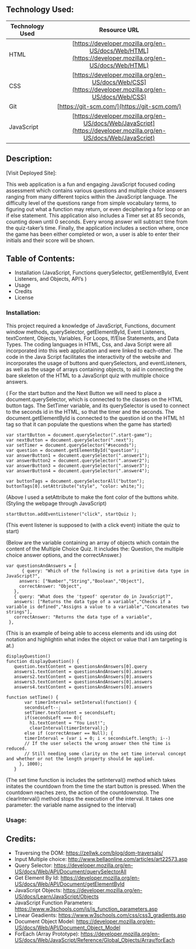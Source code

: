 ## Technology Used:
| Technology Used         | Resource URL           |
| ------------- |:-------------:|
| HTML    | [https://developer.mozilla.org/en-US/docs/Web/HTML](https://developer.mozilla.org/en-US/docs/Web/HTML) |
| CSS     | [https://developer.mozilla.org/en-US/docs/Web/CSS](https://developer.mozilla.org/en-US/docs/Web/CSS)      |  
| Git | [https://git-scm.com/](https://git-scm.com/)     |
| JavaScript  | [https://developer.mozilla.org/en-US/docs/Web/JavaScript](https://developer.mozilla.org/en-US/docs/Web/JavaScript)      |

## Description:

[Visit Deployed Site]: 

This web application is a fun and engaging JavaScript focused coding assessment which contains various questions and multiple choice answers ranging from many different topics within the JavaScript language. The difficulty level of the questions range from simple vocabulary terms, to figuring out what a function may return, or even deciphering a for loop or an if else statement. This application also includes a Timer set at 85 seconds, counting down until 0 seconds. Every wrong answer will subtract time from the quiz-taker’s time. Finally, the application includes a section where, once the game has been either completed or won, a user is able to enter their initials and their score will be shown. 


## Table of Contents:
* Installation (JavaScript, Functions querySelector, getElementById, Event Listeners, and Objects, API’s )
* Usage
* Credits
* License


### Installation:

This project required a knowledge of JavaScript, Functions, document window methods, querySelector, getElementById, Event Listeners, textContent, Objects, Variables, For Loops, If/Else Statements, and Data Types. The coding languages in HTML, Css, and Java Script were all incorporated into this web application and were linked to each-other. The code in the Java Script facilitates the interactivity of the website and incorporates the usage of buttons and querySelectors, and eventListeners, as well as the usage of arrays containing objects, to aid in connecting the bare skeleton of the HTML to a JavaScript quiz with multiple choice answers. 


( For the start button and the Next Button we will need to place a document.querySelector,
which is connected to the classes on the HTML button tags. The SetTimer variable, and its querySelector is used to connect to the seconds id in the HTML, so that the timer and the seconds. The document.getElementById is connected to the question id on the HTML h1 tag so that it can populate the questions when the game has started)

```
var startButton = document.querySelector(".start-game");
var nextButton = document.querySelector(".next");
var setTimer = document.querySelector("#seconds");
var question = document.getElementById("question");
var answerButton1 = document.querySelector(".answer1");
var answerButton2 = document.querySelector(".answer2");
var answerButton3 = document.querySelector(".answer3");
var answerButton4 = document.querySelector(".answer4");
```



```
var buttonTags = document.querySelectorAll("button");
buttonTags[0].setAttribute("style", "color: white;");
````
(Above I used a setAttribute to make the font color of the buttons white. (Styling the webpage through JavaScript)


```
startButton.addEventListener("click", startQuiz );
```
(This event listener is supposed to (with a click event) initiate the quiz to start)



(Below are the variable containing an array of objects which contain the content of the Multiple Choice Quiz.
It includes the: Question, the multiple choice answer options, and the correctAnswer.)

```
var questionsAndAnswers = [
      { query: "Which of the following is not a primitive data type in JavaScript?",
     answers: ["Number","String","Boolean","Object"],
     correctAnswer: "Object",
   },
   { query: "What does the 'typeof' operator do in JavaScript?",
   answers: ["Returns the data type of a variable","Checks if a variable is defined","Assigns a value to a variable","Concatenates two strings"],
   correctAnswer: "Returns the data type of a variable",
 },
```



(This is an example of being able to access elements and ids using dot notation and highlightin what index the object or value that I am targeting is at.)
```
displayQuestion()
function displayQuestion() {
   question.textContent = questionsAndAnswers[0].query
   answers1.textContent = questionsAndAnswers[0].answers
   answers2.textContent = questionsAndAnswers[0].answers
   answers3.textContent = questionsAndAnswers[0].answers
   answers4.textContent = questionsAndAnswers[0].answers
```





```
function setTime() {
       var timerInterval= setInterval(function() {
       secondsLeft--;
       setTimer.textContent = secondsLeft;
       if(secondsLeft === 0){
         h1.textContent = "You Lost!";
         clearInterval(timerInterval);}
       else if (correctAnswer == Null); {
       timerInterval = (var i = 0; i < secondsLeft.length; i--)
       // If the user selects the wrong answer then the time is reduced.
       // Still needing some clarity on the set time interval concept and whether or not the length property should be applied.
     }, 1000);
   }
```

(The set time function is includes the setInterval() method which takes initates the countdown from the time the start button is pressed. When the countdown reaches zero, the action of the countdownstop. The clearInterval() method stops the execution of the interval. It takes one parameter: the variable name assigned to the interval)


### Usage:



## Credits:
*  Traversing the DOM: https://zellwk.com/blog/dom-traversals/
* Input Multiple choice: http://www.bellaonline.com/articles/art22573.asp
* Query Selector: https://developer.mozilla.org/en-US/docs/Web/API/Document/querySelectorAll
* Get Element By Id: https://developer.mozilla.org/en-US/docs/Web/API/Document/getElementById
* JavaScript Objects: https://developer.mozilla.org/en-US/docs/Learn/JavaScript/Objects
* JavaScript Function Parameters: https://www.w3schools.com/js/js_function_parameters.asp 
* Linear Geadients: https://www.w3schools.com/css/css3_gradients.asp
* Document Object Model: https://developer.mozilla.org/en-US/docs/Web/API/Document_Object_Model 
* ForEach (Array Prototype): https://developer.mozilla.org/en-US/docs/Web/JavaScript/Reference/Global_Objects/Array/forEach

